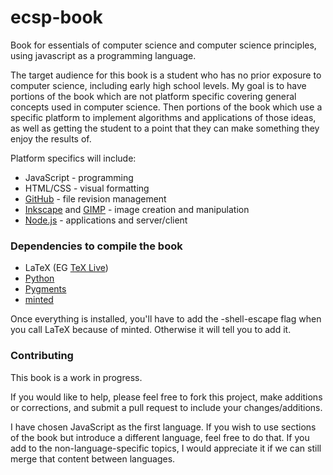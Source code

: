 # ecsp-book
Book for essentials of computer science and computer science principles, using javascript as a programming language.

The target audience for this book is a student who has no prior exposure to computer science, including early high
school levels. My goal is to have portions of the book which are not platform specific covering general concepts used
in computer science. Then portions of the book which use a specific platform to implement
algorithms and applications of those ideas, as well as getting the student to a point
that they can make something they enjoy the results of.

Platform specifics will include:
- JavaScript - programming
- HTML/CSS - visual formatting
- [GitHub](http://github.com) - file revision management
- [Inkscape](http://inkscape.org) and [GIMP](http://gimp.org) - image creation and manipulation
- [Node.js](http://nodejs.org) - applications and server/client

### Dependencies to compile the book
- LaTeX (EG [TeX Live](https://www.tug.org/texlive/))
- [Python](https://www.python.org/downloads/)
- [Pygments](http://pygments.org/download/)
- [minted](https://github.com/gpoore/minted)

Once everything is installed, you'll have to add the -shell-escape flag when you call LaTeX because of minted. Otherwise it will tell you to add it.

### Contributing
This book is a work in progress.

If you would like to help, please feel free to fork this project, make additions
or corrections, and submit a pull request to include your changes/additions.

I have chosen JavaScript as the first language. If you wish to use sections of the
book but introduce a different language, feel free to do that. If you add
to the non-language-specific topics, I would appreciate it if we can still merge
that content between languages.
